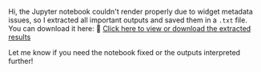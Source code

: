 Hi, the Jupyter notebook couldn't render properly due to widget metadata issues, so I extracted all important outputs and saved them in a `.txt` file. You can download it here:
📄 [Click here to view or download the extracted results](https://drive.google.com/file/d/1Wd7-8zs_ocLisDfXQ-96z08RmE-INl8F/view?usp=sharing)

Let me know if you need the notebook fixed or the outputs interpreted further!
